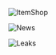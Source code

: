 
![ItemShop](https://fortool.fr/cm/assets/shop/en.png)



![News](https://api.peely.de//cdn//current//brnews_en.gif)


![Leaks](https://api.peely.de/cdn/current/leaks.png)
